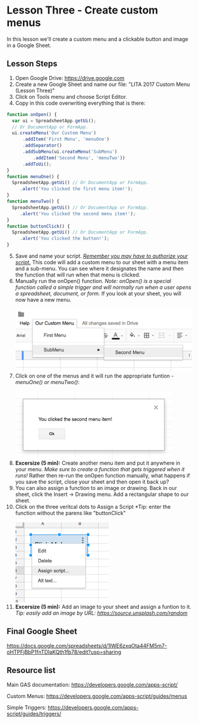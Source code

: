 # Lesson Three - Create custom menus

In this lesson we'll create a custom menu and a clickable button and image in a Google Sheet.

## Lesson Steps

1. Open Google Drive: https://drive.google.com
2. Create a new Google Sheet and name our file: "LITA 2017 Custom Menu (Lesson Three)"
3. Click on Tools menu and choose Script Editor. 
4. Copy in this code overwriting everything that is there:
```javascript
function onOpen() {
  var ui = SpreadsheetApp.getUi();
  // Or DocumentApp or FormApp.
  ui.createMenu('Our Custom Menu')
      .addItem('First Menu', 'menuOne')
      .addSeparator()
      .addSubMenu(ui.createMenu('SubMenu')
          .addItem('Second Menu', 'menuTwo'))
      .addToUi();
}
function menuOne() {
  SpreadsheetApp.getUi() // Or DocumentApp or FormApp.
     .alert('You clicked the first menu item!');
}
function menuTwo() {
  SpreadsheetApp.getUi() // Or DocumentApp or FormApp.
     .alert('You clicked the second menu item!');
}
function buttonClick() {
  SpreadsheetApp.getUi() // Or DocumentApp or FormApp.
     .alert('You clicked the button!');
}
```
5. Save and name your script. *[Remember you may have to authorize your script.](../authorize.md)* This code will add a custom menu to our sheet with a menu item and a sub-menu. You can see where it designates the name and then the function that will run when that menu is clicked. 
6. Manually run the onOpen() function. *Note: onOpen() is a special function called a simple trigger and will normally run when a user opens a spreadsheet, document, or form.* If you look at your sheet, you will now have a new menu.<br /><br />
![Image of Menu](custom_menu.png)
7. Click on one of the menus and it will run the appropriate funtion - *menuOne() or menuTwo()*:<br /><br />
![Image of Popup](popup.png)
8. **Excersize (5 min):** Create another menu item and put it anywhere in your menu. *Make sure to create a function that gets triggered when it runs!* Rather then re-run the onOpen function manually, what happens if you save the script, close your sheet and then open it back up?
9. You can also assign a function to an image or drawing. Back in our sheet, click the Insert -> Drawing menu. Add a rectangular shape to our sheet. 
10. Click on the three veritcal dots to Assign a Script *Tip: enter the function without the parens like "buttonClick"<br /><br />
![Image of assign](assign.png)
10. **Excersize (5 min):** Add an image to your sheet and assign a funtion to it. *Tip: easily add an image by URL: https://source.unsplash.com/random*

## Final Google Sheet

https://docs.google.com/spreadsheets/d/1lWE6zxqOta44FM5m7-oHTPFjBbP1fnTDIaKQth1fb78/edit?usp=sharing

## Resource list

Main GAS documentation: https://developers.google.com/apps-script/

Custom Menus: https://developers.google.com/apps-script/guides/menus

Simple Triggers: https://developers.google.com/apps-script/guides/triggers/
